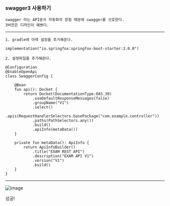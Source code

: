 <h3> swagger3 사용하기 </h3>

    swagger 라는 API문서 자동화의 장점 때문에 swagger를 선호한다.
    3버전은 디자인이 예쁘다.

---

    1. gradle에 아래 설정을 추가해준다.
    
    implementation("io.springfox:springfox-boot-starter:3.0.0")

    2. 설정파일을 추가해준다.

    @Configuration
    @EnableOpenApi
    class SwaggerConfig {

        @Bean
        fun api(): Docket {
            return Docket(DocumentationType.OAS_30)
                .useDefaultResponseMessages(false)
                .groupName("V1")
                .select()
                .apis(RequestHandlerSelectors.basePackage("com.example.controller"))
                .paths(PathSelectors.any())
                .build()
                .apiInfo(metaData())
        }
    
        private fun metaData(): ApiInfo {
            return ApiInfoBuilder()
                .title("EXAM REST API")
                .description("EXAM API V1")
                .version("V1")
                .build()
        }
    }

---

![image](https://user-images.githubusercontent.com/19279163/131513891-08d38db9-903e-4f25-b06d-6973738e55af.png)

성공!